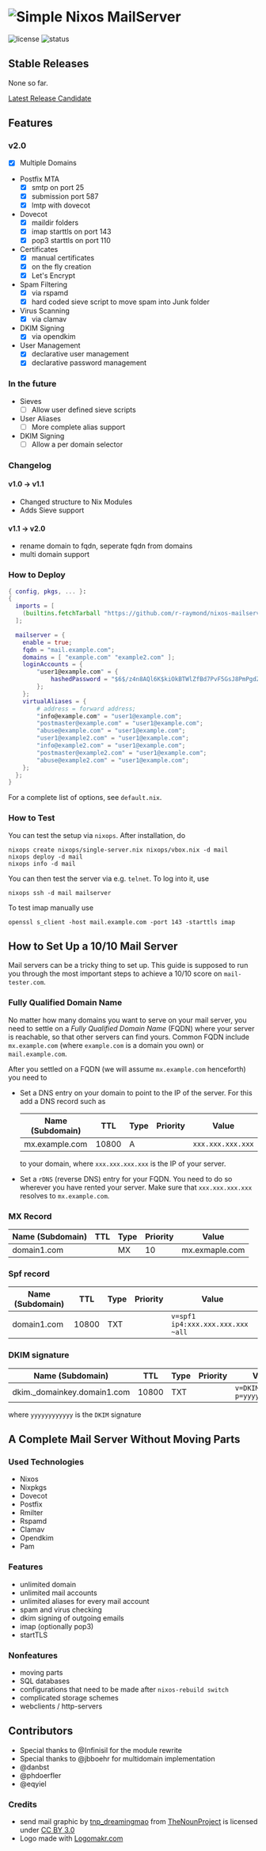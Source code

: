 # ![Simple Nixos MailServer][logo]
![license](https://img.shields.io/badge/license-GPL3-brightgreen.svg)
![status](https://travis-ci.org/r-raymond/nixos-mailserver.svg?branch=master)


## Stable Releases

None so far.

[Latest Release Candidate](https://github.com/r-raymond/nixos-mailserver/releases/latest)

## Features
### v2.0
 * [x] Multiple Domains
 * Postfix MTA
    - [x] smtp on port 25
    - [x] submission port 587
    - [x] lmtp with dovecot
 * Dovecot
    - [x] maildir folders
    - [x] imap starttls on port 143
    - [x] pop3 starttls on port 110
 * Certificates
    - [x] manual certificates
    - [x] on the fly creation
    - [x] Let's Encrypt
 * Spam Filtering
    - [x] via rspamd
    - [x] hard coded sieve script to move spam into Junk folder
 * Virus Scanning
    - [x] via clamav
 * DKIM Signing
    - [x] via opendkim
 * User Management
    - [x] declarative user management
    - [x] declarative password management

### In the future
  * Sieves
    - [ ] Allow user defined sieve scripts
  * User Aliases
    - [ ] More complete alias support
  * DKIM Signing
    - [ ] Allow a per domain selector

### Changelog

#### v1.0 -> v1.1
 * Changed structure to Nix Modules
 * Adds Sieve support

#### v1.1 -> v2.0
 * rename domain to fqdn, seperate fqdn from domains
 * multi domain support

### How to Deploy

```nix
{ config, pkgs, ... }:
{
  imports = [
    (builtins.fetchTarball "https://github.com/r-raymond/nixos-mailserver/releases/tag/v2.0-rc1")
  ];

  mailserver = {
    enable = true;
    fqdn = "mail.example.com";
    domains = [ "example.com" "example2.com" ];
    loginAccounts = {
        "user1@example.com" = {
            hashedPassword = "$6$/z4n8AQl6K$kiOkBTWlZfBd7PvF5GsJ8PmPgdZsFGN1jPGZufxxr60PoR0oUsrvzm2oQiflyz5ir9fFJ.d/zKm/NgLXNUsNX/";
        };
    };
    virtualAliases = {
        # address = forward address;
        "info@example.com" = "user1@example.com";
        "postmaster@example.com" = "user1@example.com";
        "abuse@example.com" = "user1@example.com";
        "user1@example2.com" = "user1@example.com";
        "info@example2.com" = "user1@example.com";
        "postmaster@example2.com" = "user1@example.com";
        "abuse@example2.com" = "user1@example.com";
    };
  };
}
```

For a complete list of options, see `default.nix`.


### How to Test

You can test the setup via `nixops`. After installation, do

```
nixops create nixops/single-server.nix nixops/vbox.nix -d mail
nixops deploy -d mail
nixops info -d mail
```

You can then test the server via e.g. `telnet`. To log into it, use

```
nixops ssh -d mail mailserver
```

To test imap manually use

```
openssl s_client -host mail.example.com -port 143 -starttls imap
```


## How to Set Up a 10/10 Mail Server
Mail servers can be a tricky thing to set up. This guide is supposed to run you
through the most important steps to achieve a 10/10 score on `mail-tester.com`.

### Fully Qualified Domain Name
No matter how many domains you want to serve on your mail server, you need to
settle on a _Fully Qualified Domain Name_ (FQDN) where your server is reachable,
so that other servers can find yours. Common FQDN include `mx.example.com`
(where `example.com` is a domain you own) or `mail.example.com`.

After you settled on a FQDN (we will assume `mx.example.com` henceforth) you
need to
  * Set a DNS entry on your domain to point to the IP of the server. For this
    add a DNS record such as

    | Name (Subdomain) | TTL   | Type | Priority | Value             |
    | ---------------- | ----- | ---- | -------- | ----------------- |
    | mx.example.com   | 10800 | A    |          | `xxx.xxx.xxx.xxx` |

    to your domain, where `xxx.xxx.xxx.xxx` is the IP of your server.

  * Set a `rDNS` (reverse DNS) entry for your FQDN. You need to do so wherever
    you have rented your server. Make sure that `xxx.xxx.xxx.xxx` resolves to
    `mx.example.com`.


### MX Record

| Name (Subdomain) | TTL   | Type | Priority | Value             |
| ---------------- | ----- | ---- | -------- | ----------------- |
| domain1.com      |       | MX   | 10       | mx.exmaple.com    |

### Spf record

| Name (Subdomain) | TTL   | Type | Priority | Value                             |
| ---------------- | ----- | ---- | -------- | -----------------                 |
| domain1.com      | 10800 | TXT  |          | `v=spf1 ip4:xxx.xxx.xxx.xxx ~all` |

### DKIM signature

| Name (Subdomain)            | TTL   | Type | Priority | Value                     |
| ----------------            | ----- | ---- | -------- | -----------------         |
| dkim._domainkey.domain1.com | 10800 | TXT  |          | `v=DKIM1; p=yyyyyyyyyyyy` |

where `yyyyyyyyyyyy` is the `DKIM` signature

## A Complete Mail Server Without Moving Parts

### Used Technologies
 * Nixos
 * Nixpkgs
 * Dovecot
 * Postfix
 * Rmilter
 * Rspamd
 * Clamav
 * Opendkim
 * Pam

### Features
 * unlimited domain
 * unlimited mail accounts
 * unlimited aliases for every mail account
 * spam and virus checking
 * dkim signing of outgoing emails
 * imap (optionally pop3)
 * startTLS

### Nonfeatures
 * moving parts
 * SQL databases
 * configurations that need to be made after `nixos-rebuild switch`
 * complicated storage schemes
 * webclients / http-servers

## Contributors
 * Special thanks to @Infinisil for the module rewrite
 * Special thanks to @jbboehr for multidomain implementation
 * @danbst
 * @phdoerfler
 * @eqyiel


### Credits
 * send mail graphic by [tnp_dreamingmao](https://thenounproject.com/dreamingmao)
   from [TheNounProject](https://thenounproject.com/) is licensed under
   [CC BY 3.0](http://creativecommons.org/~/3.0/)
 * Logo made with [Logomakr.com](https://logomakr.com)

[logo]: logo/logo.png
